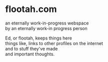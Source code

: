 # flootah.com
an eternally work-in-progress webspace  
by an eternally work-in progress person  
  
Ed, or flootah, keeps things here  
things like, links to other profiles on the internet  
and to stuff they've made  
and important thoughts.

